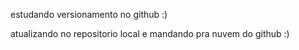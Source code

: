 estudando versionamento no github :)

atualizando no repositorio local e mandando pra nuvem do github :)

